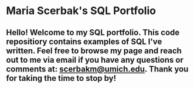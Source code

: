 # Maria Scerbak's SQL Portfolio 

## Hello!  Welcome to my SQL portfolio.  This code repositiory contains examples of SQL I've written.  Feel free to browse my page and reach out to me via email if you have any questions or comments at: scerbakm@umich.edu.  Thank you for taking the time to stop by! 

